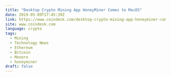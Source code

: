 ```yaml
---
title: "Desktop Crypto Mining App HoneyMiner Comes to MacOS"
date: 2019-05-09T17:45:39Z
link: https://www.coindesk.com/desktop-crypto-mining-app-honeyminer-comes-to-macos?utm_medium=RSS&utm_source=news.12bit.vn
site: www.coindesk.com
language: crypto
tags:
  - Mining
  - Technology News
  - Ethereum
  - Bitcoin
  - Monero
  - honeyminer
draft: false
---
```

